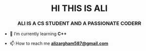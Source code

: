 <h1 align="center">HI THIS IS ALI</h1>
<h3 align="center">ALI IS A CS STUDENT AND A PASSIONATE CODERR</h3>

- 🌱 I’m currently learning **C++**

- 📫 How to reach me **alizargham587@gmail.com**





<!--
**AliZargham01/AliZargham01** is a ✨ _special_ ✨ repository because its `README.md` (this file) appears on your GitHub profile.

Here are some ideas to get you started:

- 🔭 I’m currently working on ...
- 🌱 I’m currently learning ...
- 👯 I’m looking to collaborate on ...
- 🤔 I’m looking for help with ...
- 💬 Ask me about ...
- 📫 How to reach me: ...
- 😄 Pronouns: ...
- ⚡ Fun fact: ...
-->

